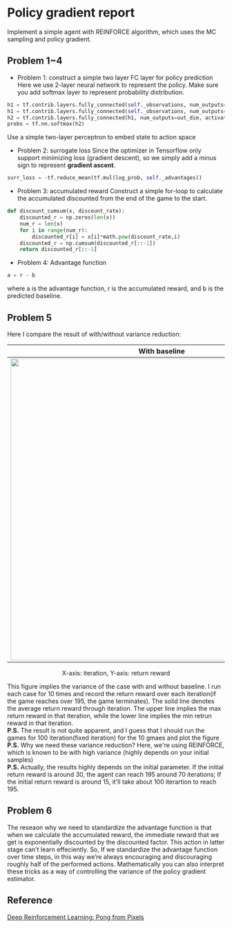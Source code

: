 # Policy gradient report
Implement a simple agent with REINFORCE algorithm, which uses the MC sampling and policy gradient.   

## Problem 1~4

- Problem 1: construct a simple two layer FC layer for policy prediction 
Here we use 2-layer neural network to represent the policy. Make sure you add softmax layer to represent probability distribution.
```python
h1 = tf.contrib.layers.fully_connected(self._observations, num_outputs=hidden_dim, activation_fn=tf.tanh)   
h1 = tf.contrib.layers.fully_connected(self._observations, num_outputs=hidden_dim, activation_fn=tf.tanh)   
h2 = tf.contrib.layers.fully_connected(h1, num_outputs=out_dim, activation_fn=None)
probs = tf.nn.softmax(h2)
```
Use a simple two-layer perceptron to embed state to action space

- Problem 2: surrogate loss
Since the optimizer in Tensorflow only support minimizing loss (gradient descent), so we simply add a minus sign to represent **gradient ascent**.
```python
surr_loss = -tf.reduce_mean(tf.mul(log_prob, self._advantages))
```

- Problem 3: accumulated reward
Construct a simple for-loop to calculate the accumulated discounted from the end of the game to the start.

```python
def discount_cumsum(x, discount_rate):
	discounted_r = np.zeros(len(x))
  	num_r = len(x)
  	for i in range(num_r):
	  	discounted_r[i] = x[i]*math.pow(discount_rate,i)
	discounted_r = np.cumsum(discounted_r[::-1])
  	return discounted_r[::-1]
```   

- Problem 4: Advantage function

```python
a = r - b
```
where a is the advantage function, r is the accumulated reward, and b is the predicted baseline.

## Problem 5

Here I compare the result of with/without variance reduction:  

|With baseline|Wihtout baseline|
|---|---|
|<img src="https://github.com/andrewliao11/homework2/blob/master/with_variance_reduce_max.png?raw=true" width="700">|<img src="https://github.com/andrewliao11/homework2/blob/master/without_variance_reduce_max.png?raw=true" width="700">|
<p align="center">X-axis: iteration, Y-axis: return reward</p>

This figure implies the variance of the case with and without baseline. I run each case for 10 times and record the return reward over each iteration(if the game reaches over 195, the game terminates). The solid line denotes the average return reward through iteration. The upper line implies the max return reward in that iteration, while the lower line implies the min retrun reward in that iteration.   
**P.S.** The result is not quite apparent, and I guess that I should run the games for 100 iteration(fixed iteration) for the 10 gmaes and plot the figure   
**P.S.** Why we need these variance reduction? Here, we're using REINFORCE, which is known to be with high variance (highly depends on your initial samples)   
**P.S.** Actually, the results highly depends on the initial parameter. If the initial return reward is around 30, the agent can reach 195 around 70 iterations; If the initial return reward is around 15, it'll take about 100 iterartion to reach 195.

## Problem 6

The reseaon why we need to standardize the advantage function is that when we calculate the accumulated reward, the immediate reward that we get is exponentially discounted by the discounted factor. This action in latter stage can't learn effeciently. So, If we standardize the advantage function over time steps, in this way we’re always encouraging and discouraging roughly half of the performed actions. Mathematically you can also interpret these tricks as a way of controlling the variance of the policy gradient estimator.

## Reference

[Deep Reinforcement Learning: Pong from Pixels](karpathy.github.io/2016/05/31/rl/)
